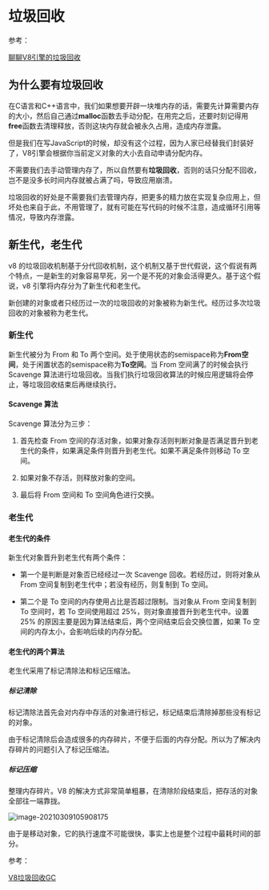 # 垃圾回收

参考：

[聊聊V8引擎的垃圾回收](https://juejin.cn/post/6844903591510016007)

## 为什么要有垃圾回收

在C语言和C++语言中，我们如果想要开辟一块堆内存的话，需要先计算需要内存的大小，然后自己通过**malloc**函数去手动分配，在用完之后，还要时刻记得用**free**函数去清理释放，否则这块内存就会被永久占用，造成内存泄露。

但是我们在写JavaScript的时候，却没有这个过程，因为人家已经替我们封装好了，V8引擎会根据你当前定义对象的大小去自动申请分配内存。

不需要我们去手动管理内存了，所以自然要有**垃圾回收**，否则的话只分配不回收，岂不是没多长时间内存就被占满了吗，导致应用崩溃。

垃圾回收的好处是不需要我们去管理内存，把更多的精力放在实现复杂应用上，但坏处也来自于此，不用管理了，就有可能在写代码的时候不注意，造成循环引用等情况，导致内存泄露。



## 新生代，老生代

v8 的垃圾回收机制基于分代回收机制，这个机制又基于世代假说，这个假说有两个特点，一是新生的对象容易早死，另一个是不死的对象会活得更久。基于这个假说，v8 引擎将内存分为了新生代和老生代。

新创建的对象或者只经历过一次的垃圾回收的对象被称为新生代。经历过多次垃圾回收的对象被称为老生代。

### 新生代

新生代被分为 From 和 To 两个空间。处于使用状态的semispace称为**From空间**，处于闲置状态的semispace称为**To空间**。当 From 空间满了的时候会执行 Scavenge 算法进行垃圾回收。当我们执行垃圾回收算法的时候应用逻辑将会停止，等垃圾回收结束后再继续执行。

#### Scavenge 算法

Scavenge 算法分为三步：

1. 首先检查 From 空间的存活对象，如果对象存活则判断对象是否满足晋升到老生代的条件，如果满足条件则晋升到老生代。如果不满足条件则移动 To 空间。

2. 如果对象不存活，则释放对象的空间。

3. 最后将 From 空间和 To 空间角色进行交换。

### 老生代

#### 老生代的条件

新生代对象晋升到老生代有两个条件：

- 第一个是判断是对象否已经经过一次 Scavenge 回收。若经历过，则将对象从 From 空间复制到老生代中；若没有经历，则复制到 To 空间。

- 第二个是 To 空间的内存使用占比是否超过限制。当对象从 From 空间复制到 To 空间时，若 To 空间使用超过 25%，则对象直接晋升到老生代中。设置 25% 的原因主要是因为算法结束后，两个空间结束后会交换位置，如果 To 空间的内存太小，会影响后续的内存分配。



#### 老生代的两个算法

老生代采用了标记清除法和标记压缩法。

##### 标记清除

标记清除法首先会对内存中存活的对象进行标记，标记结束后清除掉那些没有标记的对象。

由于标记清除后会造成很多的内存碎片，不便于后面的内存分配。所以为了解决内存碎片的问题引入了标记压缩法。

##### 标记压缩

整理内存碎片。V8 的解决方式非常简单粗暴，在清除阶段结束后，把存活的对象全部往一端靠拢。

![image-20210309105908175](https://gitee.com/jiang-xiaoyu/picture-bed-10/raw/master/images/image-20210309105908175.png)

由于是移动对象，它的执行速度不可能很快，事实上也是整个过程中最耗时间的部分。



参考：

[V8垃圾回收GC](https://libin1991.github.io/2019/11/19/V8%E5%9E%83%E5%9C%BE%E5%9B%9E%E6%94%B6GC/)









